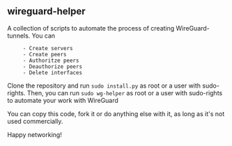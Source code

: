 ## wireguard-helper
A collection of scripts to automate the process of creating WireGuard-tunnels.
You can

         - Create servers
         - Create peers
         - Authoritze peers
         - Deauthorize peers
         - Delete interfaces
   Clone the repository and run `sudo install.py` as root or a user with sudo-rights.
   Then, you can run `sudo wg-helper` as root or a user with sudo-rights to automate your work with WireGuard

You can copy this code, fork it or do anything else with it, as long as it's not used commercially.

Happy networking!
